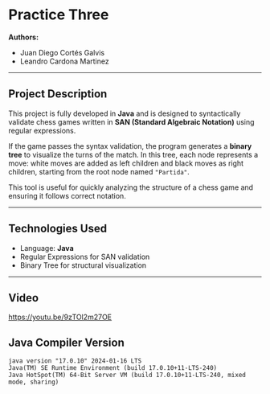 # Practice Three

**Authors:**  
- Juan Diego Cortés Galvis  
- Leandro Cardona Martinez  

---

## Project Description

This project is fully developed in **Java** and is designed to syntactically validate chess games written in **SAN (Standard Algebraic Notation)** using regular expressions.

If the game passes the syntax validation, the program generates a **binary tree** to visualize the turns of the match. In this tree, each node represents a move: white moves are added as left children and black moves as right children, starting from the root node named `"Partida"`.

This tool is useful for quickly analyzing the structure of a chess game and ensuring it follows correct notation.

---

## Technologies Used

- Language: **Java**
- Regular Expressions for SAN validation
- Binary Tree for structural visualization

---
## Video 

https://youtu.be/9zTOl2m27OE

## Java Compiler Version

```text
java version "17.0.10" 2024-01-16 LTS  
Java(TM) SE Runtime Environment (build 17.0.10+11-LTS-240)  
Java HotSpot(TM) 64-Bit Server VM (build 17.0.10+11-LTS-240, mixed mode, sharing)

